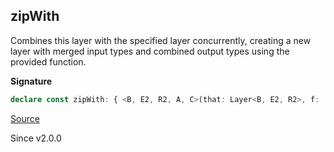 ## zipWith

Combines this layer with the specified layer concurrently, creating a new layer with merged input types and
combined output types using the provided function.

**Signature**

```ts
declare const zipWith: { <B, E2, R2, A, C>(that: Layer<B, E2, R2>, f: (a: Context.Context<A>, b: Context.Context<B>) => Context.Context<C>): <E, R>(self: Layer<A, E, R>) => Layer<C, E2 | E, R2 | R>; <A, E, R, B, E2, R2, C>(self: Layer<A, E, R>, that: Layer<B, E2, R2>, f: (a: Context.Context<A>, b: Context.Context<B>) => Context.Context<C>): Layer<C, E | E2, R | R2>; }
```

[Source](https://github.com/Effect-TS/effect/tree/main/packages/effect/src/Layer.ts#L880)

Since v2.0.0